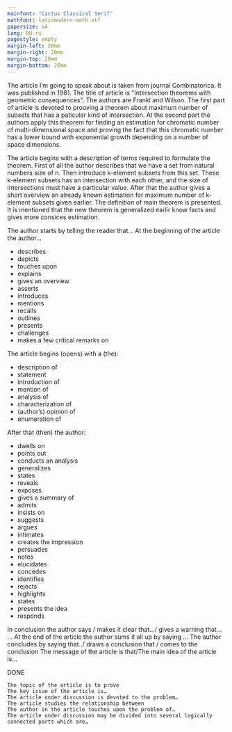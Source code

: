 ```yaml
---
mainfont: "Cactus Classical Serif"
mathfont: latinmodern-math.otf
papersize: a4
lang: RU-ru
pagestyle: empty
margin-left: 20mm
margin-right: 20mm
margin-top: 20mm
margin-bottom: 20mm
---
```


The article I’m going to speak about is taken from journal Combinatorica. It was published in 1981. The title of article is "Intersection theorems with geometric consequences". The authors are Frankl and Wilson. The first part of article is devoted to prooving a theorem about maximum number of subsets that has a paticular kind of intersection. At the second part the authors apply this theorem for finding an estimation for chromatic number of multi-dimensional space and proving the fact that this chromatic number has a lower bound with exponential growth depending on a number of space dimensions.

The article begins with a description of terms required to formulate the theorem. First of all the author describes that we have a set from natural numbers size of n. Then introduce k-element subsets from this set. These k-element subsets has an intersection with each other, and the size of intersections must have a particular value. After that the author gives a short overview an already known estimation for maximum number of k-element subsets given earlier. The definition of main theorem is presented. It is mentioned that the new theorem is generalized earlir know facts and gives more consices estimation.




The author starts by telling the reader that…
At the beginning of the article the author…
- describes
- depicts
- touches upon
- explains
- gives an overview
- asserts
- introduces
- mentions
- recalls
- outlines
- presents
- challenges
- makes a few critical remarks on
  
The article begins (opens) with a (the):
- description of
- statement
- introduction of
- mention of
- analysis of
- characterization of
- (author’s) opinion of
- enumeration of
  
After that (then) the author:
- dwells on
- points out
- conducts an analysis
- generalizes
- states
- reveals
- exposes
- gives a summary of
- admits
- insists on
- suggests
- argues
- intimates
- creates the impression
- persuades
- notes
- elucidates
- concedes
- identifies
- rejects
- highlights
- states
- presents the idea
- responds

In conclusion the author says / makes it clear that…/ gives a warning that… …
At the end of the article the author sums it all up by saying …
The author concludes by saying that../ draws a conclusion that / comes to the conclusion
The message of the article is that/The main idea of the article is…

DONE
```
The topic of the article is to prove
The key issue of the article is…
The article under discussion is devoted to the problem…
The article studies the relationship between
The author in the article touches upon the problem of…
The article under discussion may be divided into several logically connected parts which are…
```